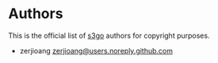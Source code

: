 # Authors

This is the official list of [s3go](https://github.com/zerjioang/s3go) authors for copyright purposes.

* zerjioang <zerjioang@users.noreply.github.com>
